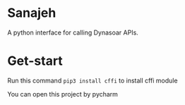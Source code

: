 # Sanajeh
A python interface for calling Dynasoar APIs.

# Get-start
Run this command `pip3 install cffi` to install cffi module
  
You can open this project by pycharm
